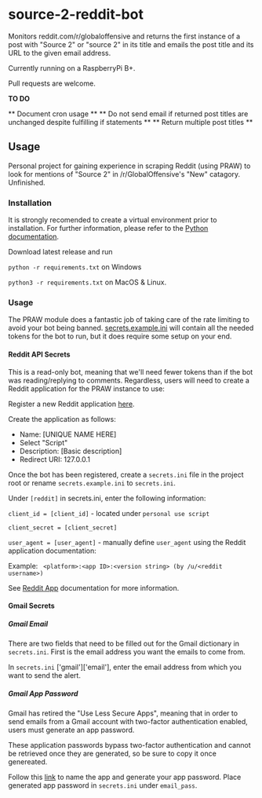 # source-2-reddit-bot
Monitors reddit.com/r/globaloffensive and returns the first instance of a post with "Source 2" or "source 2" in its title and emails the post title and its URL to the given email address.

Currently running on a RaspberryPi B+. 

Pull requests are welcome.

**TO DO**

** Document cron usage **
** Do not send email if returned post titles are unchanged despite fulfilling if statements **
** Return multiple post titles **

## Usage

Personal project for gaining experience in scraping Reddit (using PRAW) to look for mentions of "Source 2" in /r/GlobalOffensive's "New" catagory. Unfinished.

### Installation

It is strongly recomended to create a virtual environment prior to installation. For further information, please refer to the [Python documentation](https://docs.python.org/3/library/venv.html).

Download latest release and run 

`python -r requirements.txt` on Windows

`python3 -r requirements.txt` on MacOS & Linux.

### Usage
The PRAW module does a fantastic job of taking care of the rate limiting to avoid your bot being banned. [secrets.example.ini](secrets.example.ini) will contain all the needed tokens for the bot to run, but it does require some setup on your end.

#### Reddit API Secrets
This is a read-only bot, meaning that we'll need fewer tokens than if the bot was reading/replying to comments. Regardless, users will need to create a Reddit application for the PRAW instance to use:

Register a new Reddit application [here](https://www.reddit.com/prefs/apps/).

Create the application as follows:

- Name: [UNIQUE NAME HERE]
- Select "Script"
- Description: [Basic description]
- Redirect URI: 127.0.0.1

Once the bot has been registered, create a `secrets.ini` file in the project root or rename `secrets.example.ini` to `secrets.ini`.

Under `[reddit]` in secrets.ini, enter the following information:

`client_id = [client_id]` - located under `personal use script`


`client_secret = [client_secret]`


`user_agent = [user_agent]` - manually define `user_agent` using the Reddit application documentation:

Example:
``` <platform>:<app ID>:<version string> (by /u/<reddit username>)```

See [Reddit App](https://github.com/reddit-archive/reddit/wiki/API#rules) documentation for more information.

#### Gmail Secrets

##### Gmail Email
There are two fields that need to be filled out for the Gmail dictionary in `secrets.ini`. First is the email address you want the emails to come from. 

In `secrets.ini` ['gmail']['email'], enter the email address from which you want to send the alert.

##### Gmail App Password
Gmail has retired the "Use Less Secure Apps", meaning that in order to send emails from a Gmail account with two-factor authentication enabled, users must generate an app password.

These application passwords bypass two-factor authentication and cannot be retrieved once they are generated, so be sure to copy it once genereated.

Follow this [link](https://myaccount.google.com/apppasswords) to name the app and generate your app password. Place generated app password in `secrets.ini` under `email_pass`.

